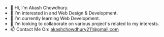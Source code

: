 - 👋 Hi, I’m Akash Chowdhury.
- 👀 I’m interested in and Web Design & Development.
- 🌱 I’m currently learning Web Development.
- 💞️ I’m looking to collaborate on various project's related to my interests.
- 📫 Contact Me On: akashchowdhury211@gmail.com

<!---
akashzeno/akashzeno is a ✨ special ✨ repository because its `README.md` (this file) appears on your GitHub profile.
You can click the Preview link to take a look at your changes.
--->
